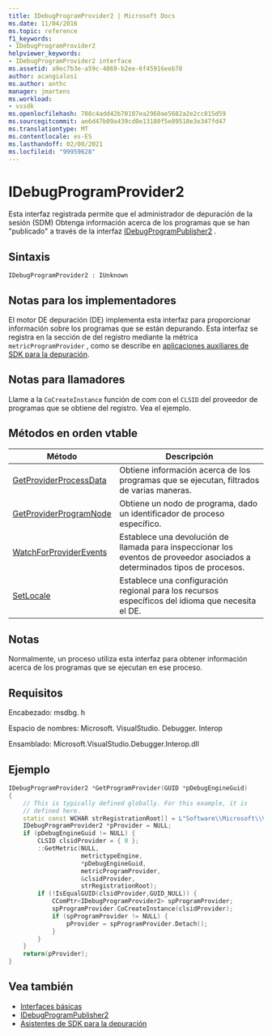 ```yaml
---
title: IDebugProgramProvider2 | Microsoft Docs
ms.date: 11/04/2016
ms.topic: reference
f1_keywords:
- IDebugProgramProvider2
helpviewer_keywords:
- IDebugProgramProvider2 interface
ms.assetid: a9ec7b3e-a59c-4069-b2ee-6f45916eeb78
author: acangialosi
ms.author: anthc
manager: jmartens
ms.workload:
- vssdk
ms.openlocfilehash: 788c4add42b70107ea2960ae5682a2e2cc815d59
ms.sourcegitcommit: ae6d47b09a439cd0e13180f5e89510e3e347fd47
ms.translationtype: MT
ms.contentlocale: es-ES
ms.lasthandoff: 02/08/2021
ms.locfileid: "99959628"
---
```

# <a name="idebugprogramprovider2"></a>IDebugProgramProvider2
Esta interfaz registrada permite que el administrador de depuración de la sesión (SDM) Obtenga información acerca de los programas que se han "publicado" a través de la interfaz [IDebugProgramPublisher2](../../../extensibility/debugger/reference/idebugprogrampublisher2.md) .

## <a name="syntax"></a>Sintaxis

```
IDebugProgramProvider2 : IUnknown
```

## <a name="notes-for-implementers"></a>Notas para los implementadores
El motor DE depuración (DE) implementa esta interfaz para proporcionar información sobre los programas que se están depurando. Esta interfaz se registra en la sección de del registro mediante la métrica `metricProgramProvider` , como se describe en [aplicaciones auxiliares de SDK para la depuración](../../../extensibility/debugger/reference/sdk-helpers-for-debugging.md).

## <a name="notes-for-callers"></a>Notas para llamadores
Llame a la `CoCreateInstance` función de com con el `CLSID` del proveedor de programas que se obtiene del registro. Vea el ejemplo.

## <a name="methods-in-vtable-order"></a>Métodos en orden vtable

|Método|Descripción|
|------------|-----------------|
|[GetProviderProcessData](../../../extensibility/debugger/reference/idebugprogramprovider2-getproviderprocessdata.md)|Obtiene información acerca de los programas que se ejecutan, filtrados de varias maneras.|
|[GetProviderProgramNode](../../../extensibility/debugger/reference/idebugprogramprovider2-getproviderprogramnode.md)|Obtiene un nodo de programa, dado un identificador de proceso específico.|
|[WatchForProviderEvents](../../../extensibility/debugger/reference/idebugprogramprovider2-watchforproviderevents.md)|Establece una devolución de llamada para inspeccionar los eventos de proveedor asociados a determinados tipos de procesos.|
|[SetLocale](../../../extensibility/debugger/reference/idebugprogramprovider2-setlocale.md)|Establece una configuración regional para los recursos específicos del idioma que necesita el DE.|

## <a name="remarks"></a>Notas
Normalmente, un proceso utiliza esta interfaz para obtener información acerca de los programas que se ejecutan en ese proceso.

## <a name="requirements"></a>Requisitos
Encabezado: msdbg. h

Espacio de nombres: Microsoft. VisualStudio. Debugger. Interop

Ensamblado: Microsoft.VisualStudio.Debugger.Interop.dll

## <a name="example"></a>Ejemplo

```cpp
IDebugProgramProvider2 *GetProgramProvider(GUID *pDebugEngineGuid)
{
    // This is typically defined globally. For this example, it is
    // defined here.
    static const WCHAR strRegistrationRoot[] = L"Software\\Microsoft\\VisualStudio\\8.0Exp";
    IDebugProgramProvider2 *pProvider = NULL;
    if (pDebugEngineGuid != NULL) {
        CLSID clsidProvider = { 0 };
        ::GetMetric(NULL,
                    metrictypeEngine,
                    *pDebugEngineGuid,
                    metricProgramProvider,
                    &clsidProvider,
                    strRegistrationRoot);
        if (!IsEqualGUID(clsidProvider,GUID_NULL)) {
            CComPtr<IDebugProgramProvider2> spProgramProvider;
            spProgramProvider.CoCreateInstance(clsidProvider);
            if (spProgramProvider != NULL) {
                pProvider = spProgramProvider.Detach();
            }
        }
    }
    return(pProvider);
}
```

## <a name="see-also"></a>Vea también
- [Interfaces básicas](../../../extensibility/debugger/reference/core-interfaces.md)
- [IDebugProgramPublisher2](../../../extensibility/debugger/reference/idebugprogrampublisher2.md)
- [Asistentes de SDK para la depuración](../../../extensibility/debugger/reference/sdk-helpers-for-debugging.md)
